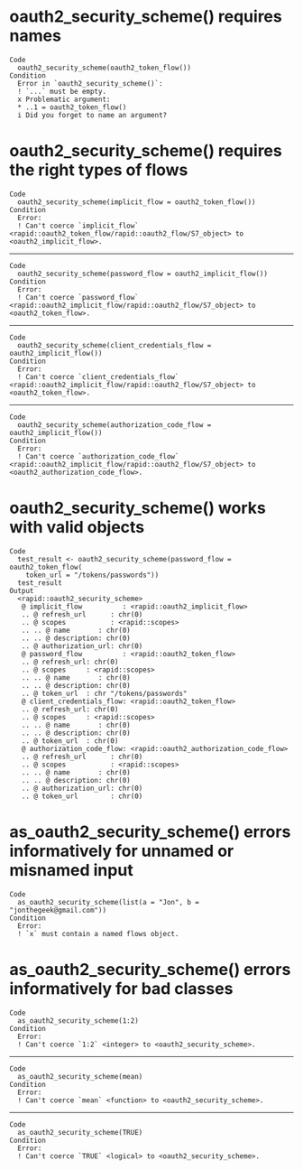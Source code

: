 # oauth2_security_scheme() requires names

    Code
      oauth2_security_scheme(oauth2_token_flow())
    Condition
      Error in `oauth2_security_scheme()`:
      ! `...` must be empty.
      x Problematic argument:
      * ..1 = oauth2_token_flow()
      i Did you forget to name an argument?

# oauth2_security_scheme() requires the right types of flows

    Code
      oauth2_security_scheme(implicit_flow = oauth2_token_flow())
    Condition
      Error:
      ! Can't coerce `implicit_flow` <rapid::oauth2_token_flow/rapid::oauth2_flow/S7_object> to <oauth2_implicit_flow>.

---

    Code
      oauth2_security_scheme(password_flow = oauth2_implicit_flow())
    Condition
      Error:
      ! Can't coerce `password_flow` <rapid::oauth2_implicit_flow/rapid::oauth2_flow/S7_object> to <oauth2_token_flow>.

---

    Code
      oauth2_security_scheme(client_credentials_flow = oauth2_implicit_flow())
    Condition
      Error:
      ! Can't coerce `client_credentials_flow` <rapid::oauth2_implicit_flow/rapid::oauth2_flow/S7_object> to <oauth2_token_flow>.

---

    Code
      oauth2_security_scheme(authorization_code_flow = oauth2_implicit_flow())
    Condition
      Error:
      ! Can't coerce `authorization_code_flow` <rapid::oauth2_implicit_flow/rapid::oauth2_flow/S7_object> to <oauth2_authorization_code_flow>.

# oauth2_security_scheme() works with valid objects

    Code
      test_result <- oauth2_security_scheme(password_flow = oauth2_token_flow(
        token_url = "/tokens/passwords"))
      test_result
    Output
      <rapid::oauth2_security_scheme>
       @ implicit_flow          : <rapid::oauth2_implicit_flow>
       .. @ refresh_url      : chr(0) 
       .. @ scopes           : <rapid::scopes>
       .. .. @ name       : chr(0) 
       .. .. @ description: chr(0) 
       .. @ authorization_url: chr(0) 
       @ password_flow          : <rapid::oauth2_token_flow>
       .. @ refresh_url: chr(0) 
       .. @ scopes     : <rapid::scopes>
       .. .. @ name       : chr(0) 
       .. .. @ description: chr(0) 
       .. @ token_url  : chr "/tokens/passwords"
       @ client_credentials_flow: <rapid::oauth2_token_flow>
       .. @ refresh_url: chr(0) 
       .. @ scopes     : <rapid::scopes>
       .. .. @ name       : chr(0) 
       .. .. @ description: chr(0) 
       .. @ token_url  : chr(0) 
       @ authorization_code_flow: <rapid::oauth2_authorization_code_flow>
       .. @ refresh_url      : chr(0) 
       .. @ scopes           : <rapid::scopes>
       .. .. @ name       : chr(0) 
       .. .. @ description: chr(0) 
       .. @ authorization_url: chr(0) 
       .. @ token_url        : chr(0) 

# as_oauth2_security_scheme() errors informatively for unnamed or misnamed input

    Code
      as_oauth2_security_scheme(list(a = "Jon", b = "jonthegeek@gmail.com"))
    Condition
      Error:
      ! `x` must contain a named flows object.

# as_oauth2_security_scheme() errors informatively for bad classes

    Code
      as_oauth2_security_scheme(1:2)
    Condition
      Error:
      ! Can't coerce `1:2` <integer> to <oauth2_security_scheme>.

---

    Code
      as_oauth2_security_scheme(mean)
    Condition
      Error:
      ! Can't coerce `mean` <function> to <oauth2_security_scheme>.

---

    Code
      as_oauth2_security_scheme(TRUE)
    Condition
      Error:
      ! Can't coerce `TRUE` <logical> to <oauth2_security_scheme>.

